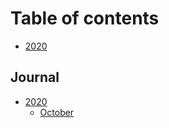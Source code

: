 # Table of contents

* [2020](README.md)

## Journal

* [2020](journal/2020/README.md)
  * [October](journal/2020/october.md)

